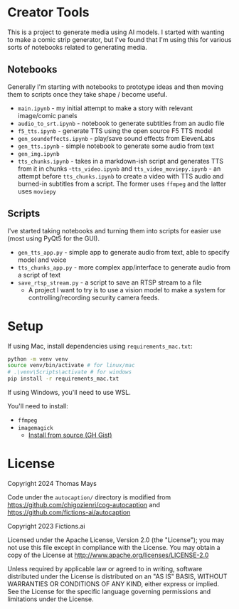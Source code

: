 # Creator Tools

This is a project to generate media using AI models. I started with wanting to make a comic strip generator, but I've found that I'm using this for various sorts of notebooks related to generating media.

## Notebooks

Generally I'm starting with notebooks to prototype ideas and then moving them to scripts once they take shape / become useful.

- `main.ipynb` - my initial attempt to make a story with relevant image/comic panels
- `audio_to_srt.ipynb` - notebook to generate subtitles from an audio file
- `f5_tts.ipynb` - generate TTS using the open source F5 TTS model
- `gen_soundeffects.ipynb` - play/save sound effects from ElevenLabs
- `gen_tts.ipynb` - simple notebook to generate some audio from text
- `gen_img.ipynb`
- `tts_chunks.ipynb` - takes in a markdown-ish script and generates TTS from it in chunks -`tts_video.ipynb` and `tts_video_moviepy.ipynb` - an attempt before `tts_chunks.ipynb` to create a video with TTS audio and burned-in subtitles from a script. The former uses `ffmpeg` and the latter uses `moviepy`

## Scripts

I've started taking notebooks and turning them into scripts for easier use (most using PyQt5 for the GUI).

- `gen_tts_app.py` - simple app to generate audio from text, able to specify model and voice
- `tts_chunks_app.py` - more complex app/interface to generate audio from a script of text
- `save_rtsp_stream.py` - a script to save an RTSP stream to a file
  - A project I want to try is to use a vision model to make a system for controlling/recording security camera feeds.

# Setup

If using Mac, install dependencies using `requirements_mac.txt`:

```bash
python -m venv venv
source venv/bin/activate # for linux/mac
# .\venv\Scripts\activate # for windows
pip install -r requirements_mac.txt
```

If using Windows, you'll need to use WSL.

You'll need to install:

- `ffmpeg`
- `imagemagick`
  - [Install from source (GH Gist)](https://gist.github.com/cuuupid/963db645047597723956af13ab87b73a)

# License

Copyright 2024 Thomas Mays

Code under the `autocaption/` directory is modified from https://github.com/chigozienri/cog-autocaption and https://github.com/fictions-ai/autocaption

Copyright 2023 Fictions.ai

Licensed under the Apache License, Version 2.0 (the "License"); you may not use this file except in compliance with the License. You may obtain a copy of the License at http://www.apache.org/licenses/LICENSE-2.0

Unless required by applicable law or agreed to in writing, software distributed under the License is distributed on an "AS IS" BASIS, WITHOUT WARRANTIES OR CONDITIONS OF ANY KIND, either express or implied. See the License for the specific language governing permissions and limitations under the License.
